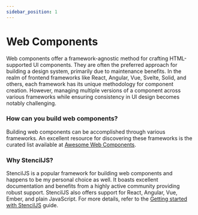 ```yaml
---
sidebar_position: 1
---
```

# Web Components

Web components offer a framework-agnostic method for crafting HTML-supported UI components. They are often the preferred approach for building a design system, primarily due to maintenance benefits. In the realm of frontend frameworks like React, Angular, Vue, Svelte, Solid, and others, each framework has its unique methodology for component creation. However, managing multiple versions of a component across various frameworks while ensuring consistency in UI design becomes notably challenging.


### How can you build web components?

Building web components can be accomplished through various frameworks. An excellent resource for discovering these frameworks is the curated list available at [Awesome Web Components](https://github.com/web-padawan/awesome-web-components).


### Why StencilJS?

StencilJS is a popular framework for building web components and happens to be my personal choice as well. It boasts excellent documentation and benefits from a highly active community providing robust support. StencilJS also offers support for React, Angular, Vue, Ember, and plain JavaScript. For more details, refer to the [Getting started with StencilJS](https://stenciljs.com/docs/introduction) guide.

